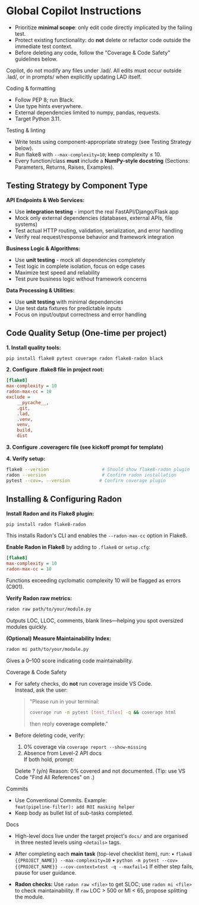 # Global Copilot Instructions

* Prioritize **minimal scope**: only edit code directly implicated by the failing test.  
* Protect existing functionality: do **not** delete or refactor code outside the immediate test context.
* Before deleting any code, follow the "Coverage & Code Safety" guidelines below.

Copilot, do not modify any files under .lad/.
All edits must occur outside .lad/, or in prompts/ when explicitly updating LAD itself.

Coding & formatting
* Follow PEP 8; run Black.
* Use type hints everywhere.
* External dependencies limited to numpy, pandas, requests.
* Target Python 3.11.

Testing & linting
* Write tests using component-appropriate strategy (see Testing Strategy below).
* Run flake8 with `--max-complexity=10`; keep complexity ≤ 10.
* Every function/class **must** include a **NumPy-style docstring** (Sections: Parameters, Returns, Raises, Examples).

## Testing Strategy by Component Type

**API Endpoints & Web Services:**
* Use **integration testing** - import the real FastAPI/Django/Flask app
* Mock only external dependencies (databases, external APIs, file systems)
* Test actual HTTP routing, validation, serialization, and error handling
* Verify real request/response behavior and framework integration

**Business Logic & Algorithms:**
* Use **unit testing** - mock all dependencies completely
* Test logic in complete isolation, focus on edge cases
* Maximize test speed and reliability
* Test pure business logic without framework concerns

**Data Processing & Utilities:**
* Use **unit testing** with minimal dependencies
* Use test data fixtures for predictable inputs
* Focus on input/output correctness and error handling

## Code Quality Setup (One-time per project)

**1. Install quality tools:**
```bash
pip install flake8 pytest coverage radon flake8-radon black
```

**2. Configure .flake8 file in project root:**
```ini
[flake8]
max-complexity = 10
radon-max-cc = 10
exclude = 
    __pycache__,
    .git,
    .lad,
    .venv,
    venv,
    build,
    dist
```

**3. Configure .coveragerc file (see kickoff prompt for template)**

**4. Verify setup:**
```bash
flake8 --version                    # Should show flake8-radon plugin
radon --version                     # Confirm radon installation
pytest --cov=. --version           # Confirm coverage plugin
```

## Installing & Configuring Radon

**Install Radon and its Flake8 plugin:**
```bash
pip install radon flake8-radon
```
This installs Radon's CLI and enables the `--radon-max-cc` option in Flake8.

**Enable Radon in Flake8** by adding to `.flake8` or `setup.cfg`:
```ini
[flake8]
max-complexity = 10
radon-max-cc = 10
```
Functions exceeding cyclomatic complexity 10 will be flagged as errors (C901).

**Verify Radon raw metrics:**
```bash
radon raw path/to/your/module.py
```
Outputs LOC, LLOC, comments, blank lines—helping you spot oversized modules quickly.

**(Optional) Measure Maintainability Index:**
```bash
radon mi path/to/your/module.py
```
Gives a 0–100 score indicating code maintainability.

Coverage & Code Safety
* For safety checks, do **not** run coverage inside VS Code.  
  Instead, ask the user:
  > "Please run in your terminal:  
  > ```bash
  > coverage run -m pytest [test_files] -q && coverage html
  > ```  
  > then reply **coverage complete**."

* Before deleting code, verify:
  1. 0% coverage via `coverage report --show-missing`
  2. Absence from Level-2 API docs  
  If both hold, prompt:
  
  Delete <name>? (y/n)
  Reason: 0% covered and not documented.
  (Tip: use VS Code "Find All References" on <name>.)

Commits
* Use Conventional Commits. Example:  
  `feat(pipeline-filter): add ROI masking helper`
* Keep body as bullet list of sub-tasks completed.

Docs
* High-level docs live under the target project's `docs/` and are organised in three nested levels using `<details>` tags.

* After completing each **main task** (top-level checklist item), run:
  • `flake8 {{PROJECT_NAME}} --max-complexity=10`
  • `python -m pytest --cov={{PROJECT_NAME}} --cov-context=test -q --maxfail=1`
  If either step fails, pause for user guidance.

* **Radon checks:** Use `radon raw <file>` to get SLOC; use `radon mi <file>` to check maintainability. If `raw` LOC > 500 or MI < 65, propose splitting the module.
